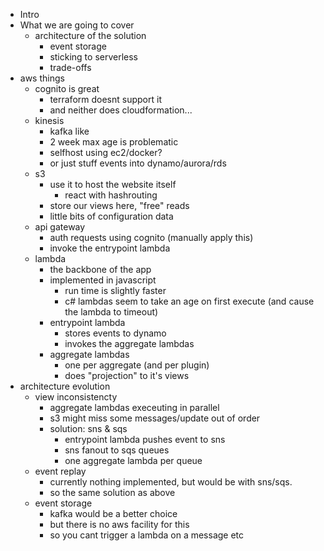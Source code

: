 
* Intro
* What we are going to cover
  * architecture of the solution
    * event storage
    * sticking to serverless
    * trade-offs
* aws things
  * cognito is great
    * terraform doesnt support it
    * and neither does cloudformation...
  * kinesis
    * kafka like
    * 2 week max age is problematic
    * selfhost using ec2/docker?
    * or just stuff events into dynamo/aurora/rds
  * s3
    * use it to host the website itself
      * react with hashrouting
    * store our views here, "free" reads
    * little bits of configuration data
  * api gateway
    * auth requests using cognito (manually apply this)
    * invoke the entrypoint lambda
  * lambda
    * the backbone of the app
    * implemented in javascript
      * run time is slightly faster
      * c# lambdas seem to take an age on first execute (and cause the lambda to timeout)
    * entrypoint lambda
      * stores events to dynamo
      * invokes the aggregate lambdas
    * aggregate lambdas
      * one per aggregate (and per plugin)
      * does "projection" to it's views
* architecture evolution
  * view inconsistencty
    * aggregate lambdas execeuting in parallel
    * s3 might miss some messages/update out of order
    * solution: sns & sqs
      * entrypoint lambda pushes event to sns
      * sns fanout to sqs queues
      * one aggregate lambda per queue
  * event replay
    * currently nothing implemented, but would be with sns/sqs.
    * so the same solution as above
  * event storage
    * kafka would be a better choice
    * but there is no aws facility for this
    * so you cant trigger a lambda on a message etc
    

